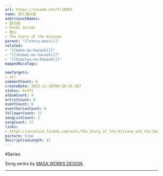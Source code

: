 ```yaml
---
url: https://vocadb.net/T/10057
name: 狐と鬼の話
additionalNames: 
- 狐の話
- Onibi Series
- 鬼火
- The Story of the Kitsune
parent: "[[story-music]]"
related:
- "[[maha-no-hanashi]]"
- "[[shimai-no-hanashi]]"
- "[[himitsu-no-hanashi]]"
mappedNicoTags:

newTargets:
- all
commentCount: 0
createDate: 2023-11-19T00:20:35.587
status: Draft
albumCount: 4
artistCount: 0
eventCount: 0
eventSeriesCount: 0
followerCount: 11
songListCount: 2
songCount: 17
links: 
- https://vocaloid.fandom.com/wiki/The_Story_of_the_Kitsune_and_the_Demon
picture: true
descriptionLength: 63
---
```


#Series

Song series by [MASA WORKS DESIGN](https://vocadb.net/Ar/5477).

---

